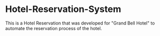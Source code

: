 # Hotel-Reservation-System
This is a Hotel Reservation that was developed for "Grand Bell Hotel" to automate the reservation process of the hotel.
